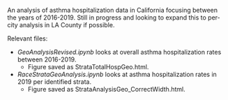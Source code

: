 An analysis of asthma hospitalization data in California focusing between the years of 2016-2019. Still in progress and looking to expand this to per-city analysis in LA County if possible. 

Relevant files:
- _GeoAnalysisRevised.ipynb_ looks at overall asthma hospitalization rates between 2016-2019.
  - Figure saved as StrataTotalHospGeo.html.
- _RaceStrataGeoAnalysis.ipynb_ looks at asthma hospitalization rates in 2019 per identified strata.
  - Figure saved as StrataAnalysisGeo_CorrectWidth.html.



